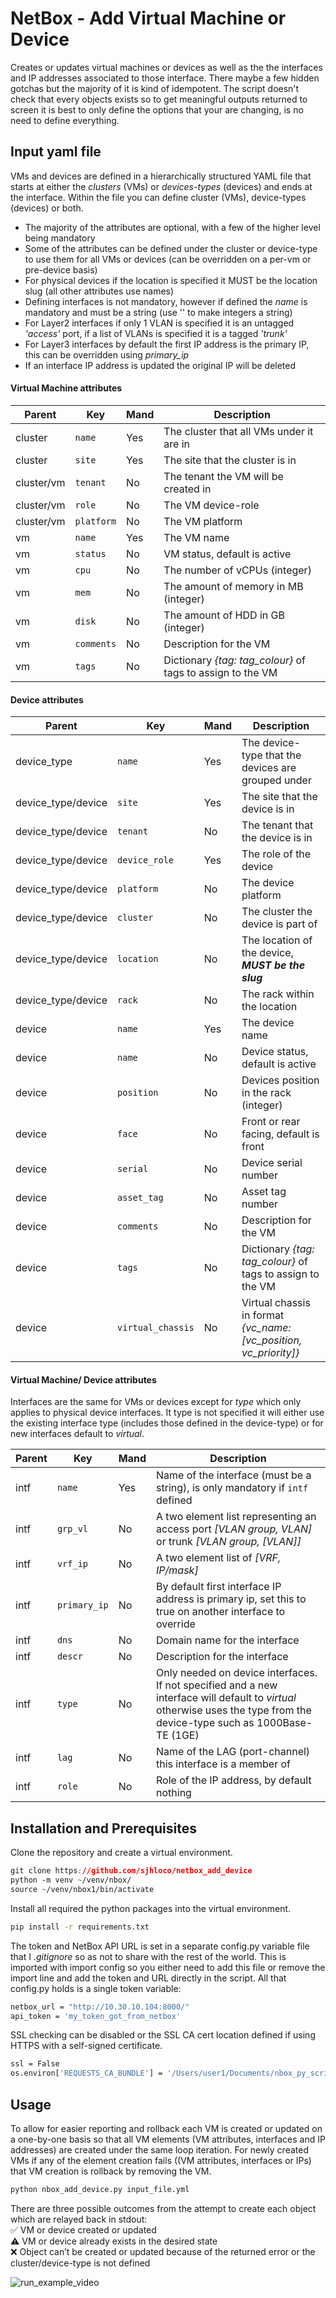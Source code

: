 # NetBox - Add Virtual Machine or Device

Creates or updates virtual machines or devices as well as the the interfaces and IP addresses associated to those interface. There maybe a few hidden gotchas but the majority of it is kind of idempotent. The script doesn't check that every objects exists so to get meaningful outputs returned to screen it is best to only define the options that your are changing, is no need to define everything.

## Input yaml file

VMs and devices are defined in a hierarchically structured YAML file that starts at either the *clusters* (VMs) or *devices-types* (devices) and ends at the interface. Within the file you can define cluster (VMs), device-types (devices) or both.

- The majority of the attributes are optional, with a few of the higher level being mandatory
- Some of the attributes can be defined under the cluster or device-type to use them for all VMs or devices (can be overridden on a per-vm or pre-device basis)
- For physical devices if the location is specified it MUST be the location slug (all other attributes use names)
- Defining interfaces is not mandatory, however if defined the *name* is mandatory and must be a string (use '' to make integers a string)
- For Layer2 interfaces if only 1 VLAN is specified it is an untagged *'access'* port, if a list of VLANs is specified it is a tagged *'trunk'*
- For Layer3 interfaces by default the first IP address is the primary IP, this can be overridden using *primary_ip*
- If an interface IP address is updated the original IP will be deleted

#### Virtual Machine attributes

| Parent  | Key    | Mand | Description
|---------|--------|------|-------------
| cluster | `name` | Yes | The cluster that all VMs under it are in
| cluster | `site` | Yes | The site that the cluster is in
| cluster/vm | `tenant` | No | The tenant the VM will be created in
| cluster/vm | `role` | No | The VM device-role
| cluster/vm | `platform` | No | The VM platform
| vm      | `name` | Yes | The VM name
| vm      | `status` | No | VM status, default is active
| vm      | `cpu` | No | The number of vCPUs (integer)
| vm      | `mem` | No | The amount of memory in MB (integer)
| vm      | `disk` | No | The amount of HDD in GB (integer)
| vm      | `comments` | No | Description for the VM
| vm      | `tags` | No | Dictionary *{tag: tag_colour}* of tags to assign to the VM

#### Device attributes

| Parent  | Key    | Mand | Description
|---------|--------|------|-------------
| device_type | `name` | Yes | The device-type that the devices are grouped under
| device_type/device | `site` | Yes | The site that the device is in
| device_type/device | `tenant` | No | The tenant that the device is in
| device_type/device | `device_role` | Yes | The role of the device
| device_type/device | `platform` | No | The device platform
| device_type/device | `cluster` | No | The cluster the device is part of
| device_type/device | `location` | No | The location of the device, ***MUST be the slug***
| device_type/device | `rack` | No | The rack within the location
| device | `name` | Yes | The device name
| device | `name` | No | Device status, default is active
| device | `position` | No | Devices position in the rack (integer)
| device | `face` | No | Front or rear facing, default is front
| device | `serial` | No | Device serial number
| device | `asset_tag` | No | Asset tag number
| device | `comments` | No | Description for the VM
| device | `tags` | No | Dictionary *{tag: tag_colour}* of tags to assign to the VM
| device | `virtual_chassis` | No | Virtual chassis in format *{vc_name: [vc_position, vc_priority]}*

#### Virtual Machine/ Device attributes

Interfaces are the same for VMs or devices except for *type* which only applies to physical device interfaces. It type is not specified it will either use the existing interface type (includes those defined in the device-type) or for new interfaces default to *virtual*.

| Parent  | Key    | Mand | Description
|---------|--------|------|-------------
| intf    | `name` | Yes | Name of the interface (must be a string), is only mandatory if `intf` defined
| intf    | `grp_vl` | No | A two element list representing an access port *[VLAN group, VLAN]* or trunk *[VLAN group, [VLAN]]*
| intf    | `vrf_ip` | No | A two element list of *[VRF, IP/mask]*
| intf    | `primary_ip` | No | By default first interface IP address is primary ip, set this to true on another interface to override
| intf    | `dns` | No | Domain name for the interface
| intf    | `descr` | No | Description for the interface
| intf    | `type` | No | Only needed on device interfaces. If not specified and a new interface will default to *virtual* otherwise uses the type from the device-type such as 1000Base-TE (1GE)
| intf    | `lag` | No | Name of the LAG (port-channel) this interface is a member of
| intf    | `role` | No | Role of the IP address, by default nothing

## Installation and Prerequisites

Clone the repository and create a virtual environment.

```css
git clone https://github.com/sjhloco/netbox_add_device
python -m venv ~/venv/nbox/
source ~/venv/nbox1/bin/activate
```

Install all required the python packages into the virtual environment.

```bash
pip install -r requirements.txt
```

The token and NetBox API URL is set in a separate config.py variable file that I *.gitignore* so as not to share with the rest of the world. This is imported with import config so you either need to add this file or remove the import line and add the token and URL directly in the script. All that config.py holds is a single token variable:

```bash
netbox_url = "http://10.30.10.104:8000/"
api_token = 'my_token_got_from_netbox'
```

SSL checking can be disabled or the SSL CA cert location defined if using HTTPS with a self-signed certificate.

```bash
ssl = False
os.environ['REQUESTS_CA_BUNDLE'] = '/Users/user1/Documents/nbox_py_scripts/myCA.pem'
```

## Usage

To allow for easier reporting and rollback each VM is created or updated on a one-by-one basis so that all VM elements (VM attributes, interfaces and IP addresses) are created under the same loop iteration. For newly created VMs if any of the element creation fails ((VM attributes, interfaces or IPs) that VM creation is rollback by removing the VM.

```bash
python nbox_add_device.py input_file.yml
```

There are three possible outcomes from the attempt to create each object which are relayed back in stdout:\
✅ VM or device created or updated\
⚠️ VM or device already exists in the desired state\
❌ Object can’t be created or updated because of the returned error or the cluster/device-type is not defined

![run_example_video](https://user-images.githubusercontent.com/33333983/163674996-87ace222-a460-4d79-bcd5-b2a03a4b87c4.gif)
